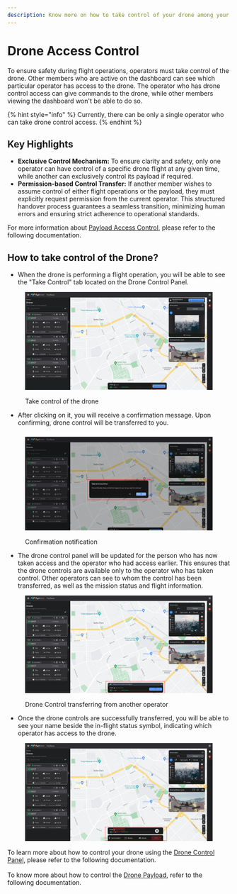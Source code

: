 ```yaml
---
description: Know more on how to take control of your drone among your team members.
---
```


# Drone Access Control

To ensure safety during flight operations, operators must take control of the drone. Other members who are active on the dashboard can see which particular operator has access to the drone. The operator who has drone control access can give commands to the drone, while other members viewing the dashboard won't be able to do so.

{% hint style="info" %}
Currently, there can be only a single operator who can take drone control access.
{% endhint %}

## Key Highlights

* **Exclusive Control Mechanism:** To ensure clarity and safety, only one operator can have control of a specific drone flight at any given time, while another can exclusively control its payload if required.
* **Permission-based Control Transfer:** If another member wishes to assume control of either flight operations or the payload, they must explicitly request permission from the current operator. This structured handover process guarantees a seamless transition, minimizing human errors and ensuring strict adherence to operational standards.

For more information about [Payload Access Control](../payload-controls/payload-access-control.md), please refer to the following documentation.

## How to take control of the Drone?

* When the drone is performing a flight operation, you will be able to see the "Take Control" tab located on the Drone Control Panel.

<figure><img src="../../../.gitbook/assets/image (377).png" alt=""><figcaption><p>Take control of the drone</p></figcaption></figure>

* After clicking on it, you will receive a confirmation message. Upon confirming, drone control will be transferred to you.

<figure><img src="../../../.gitbook/assets/image (379).png" alt=""><figcaption><p>Confirmation notification</p></figcaption></figure>

* The drone control panel will be updated for the person who has now taken access and the operator who had access earlier. This ensures that the drone controls are available only to the operator who has taken control. Other operators can see to whom the control has been transferred, as well as the mission status and flight information.

<figure><img src="../../../.gitbook/assets/image (381).png" alt=""><figcaption><p>Drone Control transferring from another operator</p></figcaption></figure>

* Once the drone controls are successfully transferred, you will be able to see your name beside the in-flight status symbol, indicating which operator has access to the drone.

<figure><img src="../../../.gitbook/assets/image (383).png" alt=""><figcaption></figcaption></figure>

To learn more about how to control your drone using the [Drone Control Panel](./), please refer to the following documentation.\
\
To know more about how to control the [Drone Payload](../payload-controls/), refer to the following documentation.
